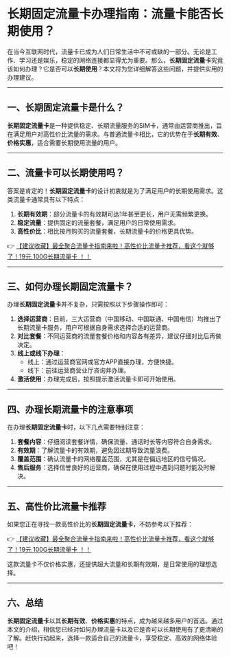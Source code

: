 # 长期固定流量卡办理指南：流量卡能否长期使用？

在当今互联网时代，流量卡已成为人们日常生活中不可或缺的一部分。无论是工作、学习还是娱乐，稳定的网络连接都显得尤为重要。那么，**长期固定流量卡**究竟该如何办理？它是否可以**长期使用**？本文将为您详细解答这些问题，并提供实用的办理建议。

---

## 一、长期固定流量卡是什么？

**长期固定流量卡**是一种提供稳定、长期流量服务的SIM卡，通常由运营商推出，旨在满足用户对高性价比流量的需求。与普通流量卡相比，它的优势在于**长期有效**、**价格实惠**，适合需要长期使用流量的用户。

---

## 二、流量卡可以长期使用吗？

答案是肯定的！**长期固定流量卡**的设计初衷就是为了满足用户的长期使用需求。这类流量卡通常具有以下特点：

1. **长期有效期**：部分流量卡的有效期可达1年甚至更长，用户无需频繁更换。
2. **稳定流量**：提供固定的流量套餐，满足用户的日常使用需求。
3. **高性价比**：相比按月购买的流量套餐，长期流量卡的价格更具优势。

👉 [【建议收藏】最全聚合流量卡指南来啦！高性价比流量卡推荐，看这个就够了！19元 100G长期流量卡 ！！](https://bit.ly/Liuliangka)

---

## 三、如何办理长期固定流量卡？

办理**长期固定流量卡**并不复杂，只需按照以下步骤操作即可：

1. **选择运营商**：目前，三大运营商（中国移动、中国联通、中国电信）均推出了长期流量卡服务，用户可根据自身需求选择合适的运营商。
2. **对比套餐**：不同运营商的流量套餐价格和内容各有差异，建议仔细对比后再做决定。
3. **线上或线下办理**：
   - 线上：通过运营商官网或官方APP直接办理，方便快捷。
   - 线下：前往运营商营业厅咨询并办理。
4. **激活使用**：办理完成后，按照提示激活流量卡即可开始使用。

---

## 四、办理长期流量卡的注意事项

在办理**长期固定流量卡**时，以下几点需要特别注意：

1. **套餐内容**：仔细阅读套餐详情，确保流量、通话时长等内容符合自身需求。
2. **有效期**：了解流量卡的有效期，避免因过期导致流量浪费。
3. **覆盖范围**：确认流量卡的网络覆盖范围，尤其是在偏远地区的信号情况。
4. **售后服务**：选择信誉良好的运营商，确保在使用过程中遇到问题时能及时解决。

---

## 五、高性价比流量卡推荐

如果您正在寻找一款高性价比的**长期固定流量卡**，不妨参考以下推荐：

👉 [【建议收藏】最全聚合流量卡指南来啦！高性价比流量卡推荐，看这个就够了！19元 100G长期流量卡 ！！](https://bit.ly/Liuliangka)

这款流量卡不仅价格实惠，还提供超大流量和长期有效期，是日常使用的理想选择。

---

## 六、总结

**长期固定流量卡**以其**长期有效**、**价格实惠**的特点，成为越来越多用户的首选。通过本文的介绍，相信您已经对如何办理流量卡以及它是否可以长期使用有了更清晰的了解。赶快行动起来，选择一款适合自己的流量卡，享受稳定、高效的网络体验吧！